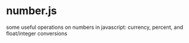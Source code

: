 number.js
=========

some useful operations on numbers in javascript: currency, percent, and float/integer conversions
